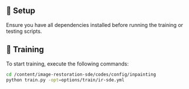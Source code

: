 
## 📌 Setup  
Ensure you have all dependencies installed before running the training or testing scripts.


## 🚀 Training  
To start training, execute the following commands:  
```bash
cd /content/image-restoration-sde/codes/config/inpainting
python train.py -opt=options/train/ir-sde.yml

